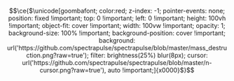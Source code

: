 <!--
<a href="https://github.com/spectrapulse">
  <img
    src="https://capsule-render.vercel.app/api?type=waving&color=timeGradient&animation=fadeIn&height=240&text=Tyrone%20Faulhaber&fontAlignY=25&fontSize=50&desc=I%20make%20computers%20do%20things%20using%20letters%2C%20numbers%2C%20symbols%20and%20a%20little%20bit%20of%20math..&descSize=16&descAlignY=44"
    align="center"
    style="width: 100%"
  />
</a>
-->

<!--
**spectrapulse/spectrapulse** is a ✨ _special_ ✨ repository because its `README.md` (this file) appears on your GitHub profile.

Here are some ideas to get you started:

- 🔭 I’m currently working on ...
- 🌱 I’m currently learning ...
- 👯 I’m looking to collaborate on ...
- 🤔 I’m looking for help with ...
- 💬 Ask me about ...
- 📫 How to reach me: ...
- 😄 Pronouns: ...
- ⚡ Fun fact: ...
-->

```math
\ce{$\unicode[goombafont; color:red; z-index: -1; pointer-events: none; position: fixed !important; top: 0 !important; left: 0 !important; height: 100vh !important; object-fit: cover !important; width: 100vw !important; opacity: 1; background-size: 100% !important; background-position: cover !important; background: url('https://github.com/spectrapulse/spectrapulse/blob/master/mass_destruction.png?raw=true'); filter: brightness(25%) blur(8px); cursor: url('https://github.com/spectrapulse/spectrapulse/blob/master/n-cursor.png?raw=true'), auto !important;]{x0000}$}
``` 
